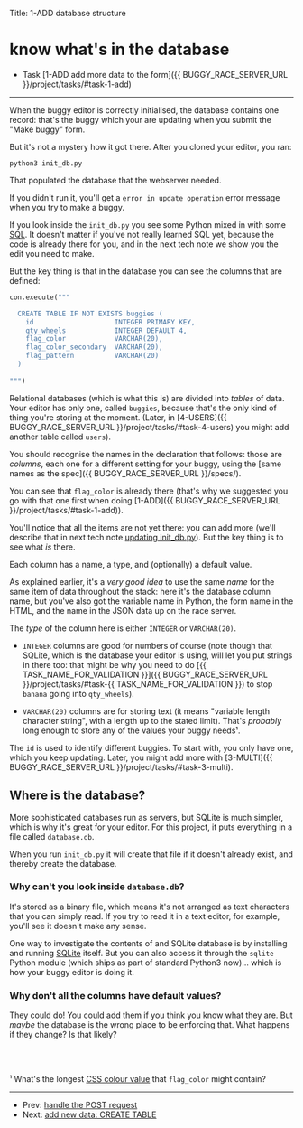 Title: 1-ADD database structure


# know what's in the database

* Task [1-ADD add more data to the form]({{ BUGGY_RACE_SERVER_URL }}/project/tasks/#task-1-add)

---

When the buggy editor is correctly initialised, the database contains one
record: that's the buggy which your are updating when you submit the "Make
buggy" form.

But it's not a mystery how it got there. After you cloned your editor, you ran:

```
python3 init_db.py
```

That populated the database that the webserver needed.

If you didn't run it, you'll get a `error in update operation` error message
when you try to make a buggy.

If you look inside the `init_db.py` you see some Python mixed in with some
[SQL](https://en.wikipedia.org/wiki/SQL). It doesn't matter if you've not
really learned SQL yet, because the code is already there for you, and in the
next tech note we show you the edit you need to make.

But the key thing is that in the database you can see the columns that are
defined:

```python
con.execute("""

  CREATE TABLE IF NOT EXISTS buggies (
    id                    INTEGER PRIMARY KEY,
    qty_wheels            INTEGER DEFAULT 4,
    flag_color            VARCHAR(20),
    flag_color_secondary  VARCHAR(20),
    flag_pattern          VARCHAR(20)
  )
  
""")
```

Relational databases (which is what this is) are divided into _tables_ of data.
Your editor has only one, called `buggies`, because that's the only kind of
thing you're storing at the moment. (Later, in
[4-USERS]({{ BUGGY_RACE_SERVER_URL }}/project/tasks/#task-4-users) you might add
another table called `users`).

You should recognise the names in the declaration that follows: those are
_columns_, each one for a different setting for your buggy, using the
[same names as the spec]({{ BUGGY_RACE_SERVER_URL }}/specs/).

You can see that `flag_color` is already there (that's why we suggested you
go with that one first when doing 
[1-ADD]({{ BUGGY_RACE_SERVER_URL }}/project/tasks/#task-1-add)).

You'll notice that all the items are not yet there: you can add more (we'll
describe that in next tech note [updating init_db.py](updating_init_db)). But
the key thing is to see what _is_ there.

Each column has a name, a type, and (optionally) a default value.

As explained earlier, it's a _very good idea_ to use the same _name_ for the
same item of data throughout the stack: here it's the database column name, but
you've also got the variable name in Python, the form name in the HTML, and the
name in the JSON data up on the race server.

The _type_ of the column here is either `INTEGER` or `VARCHAR(20)`.

* `INTEGER` columns are good for numbers of course (note though that SQLite,
  which is the database your editor is using, will let you put strings in there
  too: that might be why you need to do
  [{{ TASK_NAME_FOR_VALIDATION }}]({{ BUGGY_RACE_SERVER_URL }}/project/tasks/#task-{{ TASK_NAME_FOR_VALIDATION }}) to stop `banana`
  going into `qty_wheels`).

* `VARCHAR(20)` columns are for storing text (it means "variable length
  character string", with a length up to the stated limit). That's _probably_
  long enough to store any of the values your buggy needs¹.

The `id` is used to identify different buggies. To start with, you only have
one, which you keep updating. Later, you might add more with
[3-MULTI]({{ BUGGY_RACE_SERVER_URL }}/project/tasks/#task-3-multi).

## Where is the database?

More sophisticated databases run as servers, but SQLite is much simpler, which
is why it's great for your editor. For this project, it puts everything in a
file called `database.db`.

When you run `init_db.py` it will create that file if it doesn't already
exist, and thereby create the database.

### Why can't you look inside `database.db`?

It's stored as a binary file, which means it's not arranged as text characters
that you can simply read. If you try to read it in a text editor, for example,
you'll see it doesn't make any sense.

One way to investigate the contents of and SQLite database is by
installing and running [SQLite](https://sqlite.org/index.html) itself. But you
can also access it through the `sqlite` Python module (which ships as part of
standard Python3 now)... which is how your buggy editor is doing it.

### Why don't all the columns have default values?

They could do! You could add them if you think you know what they are.
But _maybe_ the database is the wrong place to be enforcing that. What
happens if they change? Is that likely?

<br><br>

¹ What's the longest
[CSS colour value](https://developer.mozilla.org/en-US/docs/Web/CSS/color_value) 
that `flag_color` might contain?



---

* Prev: [handle the POST request](handle-post)
* Next: [add new data: CREATE TABLE](adding-new-data-i)

